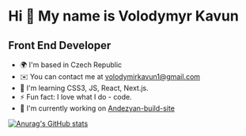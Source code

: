 Hi 👋 My name is Volodymyr Kavun
================================

Front End Developer
-------------------

* 🌍  I'm based in Czech Republic
* ✉️  You can contact me at [volodymirkavun1@gmail.com](mailto:volodymirkavun1@gmail.com)
* 🧠  I'm learning CSS3, JS, React, Next.js.
* ⚡  Fun fact: I love what I do - code.
* 🚀  I'm currently working on [Andezyan-build-site](http://andezyan-build-site.vercel.app/)

[![Anurag's GitHub stats](https://github-readme-stats.vercel.app/api?username=VolodymyrKavun&show_icons=true&theme=radical)](https://github.com/anuraghazra/github-readme-stats)
